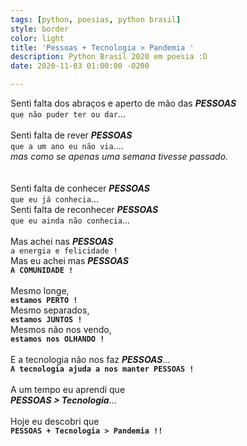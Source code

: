 ```yaml
---
tags: [python, poesias, python brasil]
style: border
color: light
title: 'Pessoas + Tecnologia > Pandemia '
description: Python Brasil 2020 em poesia :D
date: 2020-11-03 01:00:00 -0200

---
```

Senti falta dos abraços e aperto de mão das **_PESSOAS_**
<br>`que não puder ter ou dar`...
<br>
<br>
Senti falta de rever  **_PESSOAS_**
<br>`que a um ano eu não via`....
<br>_mas como se apenas uma semana tivesse passado._
<br>
<br>
<br>Senti falta de conhecer  **_PESSOAS_**
<br>`que eu já conhecia`...
<br>Senti falta de reconhecer  **_PESSOAS_**
<br>`que eu ainda não conhecia`...
<br>
<br>
Mas achei nas  **_PESSOAS_**
<br>`a energia e felicidade !`
<br>
Mas eu achei mas  **_PESSOAS_**
<br>**`A COMUNIDADE !`**
<br>
<br>
Mesmo longe,
<br>**`estamos PERTO !`**
<br>Mesmo separados,
<br>**`estamos JUNTOS !`**
<br>Mesmos não nos vendo,
<br>**`estamos nos OLHANDO !`**
<br>
<br>
E a tecnologia não nos faz **_PESSOAS_**...
<br>**`A tecnologia ajuda a nos manter PESSOAS !`**
<br>
<br>
A um tempo eu aprendi que
<br>**_PESSOAS > Tecnologia_**...
<br>
<br>Hoje eu descobri que
<br>**`PESSOAS + Tecnologia > Pandemia !!`**